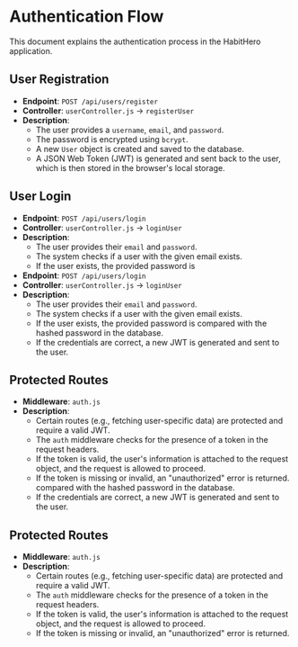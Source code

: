 # Authentication Flow

This document explains the authentication process in the HabitHero application.

## User Registration

- **Endpoint**: `POST /api/users/register`
- **Controller**: `userController.js` -> `registerUser`
- **Description**:
  - The user provides a `username`, `email`, and `password`.
  - The password is encrypted using `bcrypt`.
  - A new `User` object is created and saved to the database.
  - A JSON Web Token (JWT) is generated and sent back to the user, which is then stored in the browser's local storage.

## User Login

- **Endpoint**: `POST /api/users/login`
- **Controller**: `userController.js` -> `loginUser`
- **Description**:
  - The user provides their `email` and `password`.
  - The system checks if a user with the given email exists.
  - If the user exists, the provided password is
- **Endpoint**: `POST /api/users/login`
- **Controller**: `userController.js` -> `loginUser`
- **Description**:
  - The user provides their `email` and `password`.
  - The system checks if a user with the given email exists.
  - If the user exists, the provided password is compared with the hashed password in the database.
  - If the credentials are correct, a new JWT is generated and sent to the user.

## Protected Routes

- **Middleware**: `auth.js`
- **Description**:
  - Certain routes (e.g., fetching user-specific data) are protected and require a valid JWT.
  - The `auth` middleware checks for the presence of a token in the request headers.
  - If the token is valid, the user's information is attached to the request object, and the request is allowed to proceed.
  - If the token is missing or invalid, an "unauthorized" error is returned.
  compared with the hashed password in the database.
  - If the credentials are correct, a new JWT is generated and sent to the user.

## Protected Routes

- **Middleware**: `auth.js`
- **Description**:
  - Certain routes (e.g., fetching user-specific data) are protected and require a valid JWT.
  - The `auth` middleware checks for the presence of a token in the request headers.
  - If the token is valid, the user's information is attached to the request object, and the request is allowed to proceed.
  - If the token is missing or invalid, an "unauthorized" error is returned.
